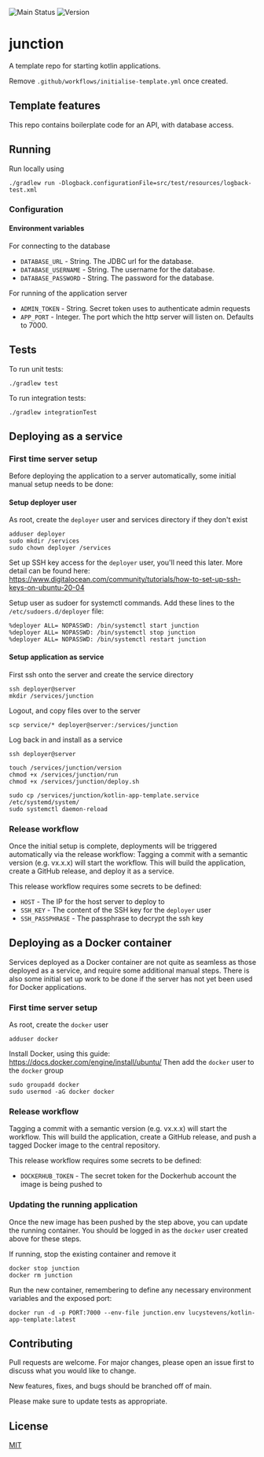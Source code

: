 ![Main Status][workflow-badge-main]
![Version][version-badge]

# junction
A template repo for starting kotlin applications.

Remove `.github/workflows/initialise-template.yml` once created.

## Template features
This repo contains boilerplate code for an API, with database access.

## Running
Run locally using
```shell
./gradlew run -Dlogback.configurationFile=src/test/resources/logback-test.xml
```

### Configuration
#### Environment variables
For connecting to the database
- `DATABASE_URL` - String. The JDBC url for the database.
- `DATABASE_USERNAME` - String. The username for the database.
- `DATABASE_PASSWORD` - String. The password for the database.

For running of the application server
- `ADMIN_TOKEN` - String. Secret token uses to authenticate admin requests
- `APP_PORT` - Integer. The port which the http server will listen on. Defaults to 7000.

## Tests
To run unit tests:
```shell
./gradlew test
```

To run integration tests:
```shell
./gradlew integrationTest
```

## Deploying as a service
### First time server setup
Before deploying the application to a server automatically, some initial manual setup needs to be done:

#### Setup deployer user
As root, create the `deployer` user and services directory if they don't exist
```shell
adduser deployer
sudo mkdir /services
sudo chown deployer /services
```

Set up SSH key access for the `deployer` user, you'll need this later.
More detail can be found here: https://www.digitalocean.com/community/tutorials/how-to-set-up-ssh-keys-on-ubuntu-20-04

Setup user as sudoer for systemctl commands.
Add these lines to the `/etc/sudoers.d/deployer` file:
```shell
%deployer ALL= NOPASSWD: /bin/systemctl start junction
%deployer ALL= NOPASSWD: /bin/systemctl stop junction
%deployer ALL= NOPASSWD: /bin/systemctl restart junction
```

#### Setup application as service
First ssh onto the server and create the service directory
```shell
ssh deployer@server
mkdir /services/junction
```

Logout, and copy files over to the server
```shell
scp service/* deployer@server:/services/junction
```

Log back in and install as a service
```shell
ssh deployer@server

touch /services/junction/version
chmod +x /services/junction/run
chmod +x /services/junction/deploy.sh

sudo cp /services/junction/kotlin-app-template.service /etc/systemd/system/
sudo systemctl daemon-reload
```

### Release workflow
Once the initial setup is complete, deployments will be triggered automatically via the release workflow:
Tagging a commit with a semantic version (e.g. vx.x.x) will start the workflow. 
This will build the application, create a GitHub release, and deploy it as a service.

This release workflow requires some secrets to be defined:
 - `HOST` - The IP for the host server to deploy to
 - `SSH_KEY` - The content of the SSH key for the `deployer` user
 - `SSH_PASSPHRASE` - The passphrase to decrypt the ssh key


## Deploying as a Docker container
Services deployed as a Docker container are not quite as seamless as those deployed as a service, and require some additional
manual steps. There is also some initial set up work to be done if the server has not yet been used for Docker applications.

### First time server setup
As root, create the `docker` user
```shell
adduser docker
```

Install Docker, using this guide: https://docs.docker.com/engine/install/ubuntu/
Then add the `docker` user to the `docker` group
```shell
sudo groupadd docker
sudo usermod -aG docker docker
```

### Release workflow
Tagging a commit with a semantic version (e.g. vx.x.x) will start the workflow.
This will build the application, create a GitHub release, and push a tagged Docker image to the central repository.

This release workflow requires some secrets to be defined:
- `DOCKERHUB_TOKEN` - The secret token for the Dockerhub account the image is being pushed to

### Updating the running application
Once the new image has been pushed by the step above, you can update the running container.
You should be logged in as the `docker` user created above for these steps.

If running, stop the existing container and remove it
```shell
docker stop junction
docker rm junction
```

Run the new container, remembering to define any necessary environment variables and the exposed port:
```shell
docker run -d -p PORT:7000 --env-file junction.env lucystevens/kotlin-app-template:latest
```

## Contributing
Pull requests are welcome. For major changes, please open an issue first to discuss what you would like to change.

New features, fixes, and bugs should be branched off of main.

Please make sure to update tests as appropriate.

## License
[MIT][mit-license]

[workflow-badge-main]: https://img.shields.io/github/workflow/status/lucystevens/junction/test/main?label=main
[version-badge]: https://img.shields.io/github/v/release/lucystevens/junction
[mit-license]: https://choosealicense.com/licenses/mit/